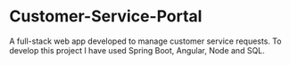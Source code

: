 # Customer-Service-Portal
A full-stack web app developed to manage customer service requests. To develop this project I have used Spring Boot, Angular, Node and SQL.
